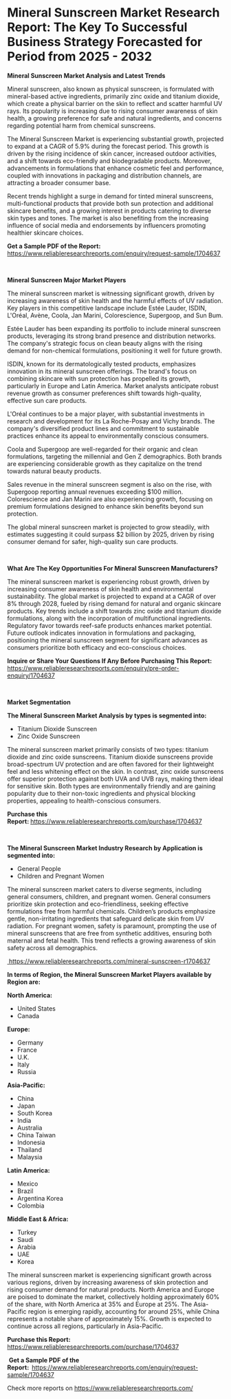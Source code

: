 <p><h1>Mineral Sunscreen Market Research Report: The Key To Successful Business Strategy Forecasted for Period from 2025 - 2032</h1></p><p><strong>Mineral Sunscreen Market Analysis and Latest Trends</strong></p>
<p><p>Mineral sunscreen, also known as physical sunscreen, is formulated with mineral-based active ingredients, primarily zinc oxide and titanium dioxide, which create a physical barrier on the skin to reflect and scatter harmful UV rays. Its popularity is increasing due to rising consumer awareness of skin health, a growing preference for safe and natural ingredients, and concerns regarding potential harm from chemical sunscreens.</p><p>The Mineral Sunscreen Market is experiencing substantial growth, projected to expand at a CAGR of 5.9% during the forecast period. This growth is driven by the rising incidence of skin cancer, increased outdoor activities, and a shift towards eco-friendly and biodegradable products. Moreover, advancements in formulations that enhance cosmetic feel and performance, coupled with innovations in packaging and distribution channels, are attracting a broader consumer base. </p><p>Recent trends highlight a surge in demand for tinted mineral sunscreens, multi-functional products that provide both sun protection and additional skincare benefits, and a growing interest in products catering to diverse skin types and tones. The market is also benefiting from the increasing influence of social media and endorsements by influencers promoting healthier skincare choices.</p></p>
<p><strong>Get a Sample PDF of the Report:&nbsp;</strong> <a href="https://www.reliableresearchreports.com/enquiry/request-sample/1704637?utm_campaign=2248&utm_medium=2&utm_source=Github&utm_content=ia&utm_term=05022025&utm_id=mineral-sunscreen">https://www.reliableresearchreports.com/enquiry/request-sample/1704637</a></p>
<p>&nbsp;</p>
<p><strong>Mineral Sunscreen Major Market Players</strong></p>
<p><p>The mineral sunscreen market is witnessing significant growth, driven by increasing awareness of skin health and the harmful effects of UV radiation. Key players in this competitive landscape include Estée Lauder, ISDIN, L'Oréal, Avène, Coola, Jan Marini, Colorescience, Supergoop, and Sun Bum.</p><p>Estée Lauder has been expanding its portfolio to include mineral sunscreen products, leveraging its strong brand presence and distribution networks. The company's strategic focus on clean beauty aligns with the rising demand for non-chemical formulations, positioning it well for future growth.</p><p>ISDIN, known for its dermatologically tested products, emphasizes innovation in its mineral sunscreen offerings. The brand's focus on combining skincare with sun protection has propelled its growth, particularly in Europe and Latin America. Market analysts anticipate robust revenue growth as consumer preferences shift towards high-quality, effective sun care products.</p><p>L'Oréal continues to be a major player, with substantial investments in research and development for its La Roche-Posay and Vichy brands. The company's diversified product lines and commitment to sustainable practices enhance its appeal to environmentally conscious consumers.</p><p>Coola and Supergoop are well-regarded for their organic and clean formulations, targeting the millennial and Gen Z demographics. Both brands are experiencing considerable growth as they capitalize on the trend towards natural beauty products.</p><p>Sales revenue in the mineral sunscreen segment is also on the rise, with Supergoop reporting annual revenues exceeding $100 million. Colorescience and Jan Marini are also experiencing growth, focusing on premium formulations designed to enhance skin benefits beyond sun protection.</p><p>The global mineral sunscreen market is projected to grow steadily, with estimates suggesting it could surpass $2 billion by 2025, driven by rising consumer demand for safer, high-quality sun care products.</p></p>
<p>&nbsp;</p>
<p><strong>What Are The Key Opportunities For Mineral Sunscreen Manufacturers?</strong></p>
<p><p>The mineral sunscreen market is experiencing robust growth, driven by increasing consumer awareness of skin health and environmental sustainability. The global market is projected to expand at a CAGR of over 8% through 2028, fueled by rising demand for natural and organic skincare products. Key trends include a shift towards zinc oxide and titanium dioxide formulations, along with the incorporation of multifunctional ingredients. Regulatory favor towards reef-safe products enhances market potential. Future outlook indicates innovation in formulations and packaging, positioning the mineral sunscreen segment for significant advances as consumers prioritize both efficacy and eco-conscious choices.</p></p>
<p><strong>Inquire or Share Your Questions If Any Before Purchasing This Report:</strong> <a href="https://www.reliableresearchreports.com/enquiry/pre-order-enquiry/1704637?utm_campaign=2248&utm_medium=2&utm_source=Github&utm_content=ia&utm_term=05022025&utm_id=mineral-sunscreen">https://www.reliableresearchreports.com/enquiry/pre-order-enquiry/1704637</a></p>
<p>&nbsp;</p>
<p><strong>Market Segmentation</strong></p>
<p><strong>The Mineral Sunscreen Market Analysis by types is segmented into:</strong></p>
<p><ul><li>Titanium Dioxide Sunscreen</li><li>Zinc Oxide Sunscreen</li></ul></p>
<p><p>The mineral sunscreen market primarily consists of two types: titanium dioxide and zinc oxide sunscreens. Titanium dioxide sunscreens provide broad-spectrum UV protection and are often favored for their lightweight feel and less whitening effect on the skin. In contrast, zinc oxide sunscreens offer superior protection against both UVA and UVB rays, making them ideal for sensitive skin. Both types are environmentally friendly and are gaining popularity due to their non-toxic ingredients and physical blocking properties, appealing to health-conscious consumers.</p></p>
<p><strong>Purchase this Report:&nbsp;</strong><a href="https://www.reliableresearchreports.com/purchase/1704637?utm_campaign=2248&utm_medium=2&utm_source=Github&utm_content=ia&utm_term=05022025&utm_id=mineral-sunscreen">https://www.reliableresearchreports.com/purchase/1704637</a></p>
<p>&nbsp;</p>
<p><strong>The Mineral Sunscreen Market Industry Research by Application is segmented into:</strong></p>
<p><ul><li>General People</li><li>Children and Pregnant Women</li></ul></p>
<p><p>The mineral sunscreen market caters to diverse segments, including general consumers, children, and pregnant women. General consumers prioritize skin protection and eco-friendliness, seeking effective formulations free from harmful chemicals. Children’s products emphasize gentle, non-irritating ingredients that safeguard delicate skin from UV radiation. For pregnant women, safety is paramount, prompting the use of mineral sunscreens that are free from synthetic additives, ensuring both maternal and fetal health. This trend reflects a growing awareness of skin safety across all demographics.</p></p>
<p><a href="https://www.reliableresearchreports.com/mineral-sunscreen-r1704637?utm_campaign=2248&utm_medium=2&utm_source=Github&utm_content=ia&utm_term=05022025&utm_id=mineral-sunscreen">&nbsp;https://www.reliableresearchreports.com/mineral-sunscreen-r1704637</a></p>
<p><strong>In terms of Region, the Mineral Sunscreen Market Players available by Region are:</strong></p>
<p>
    <p> <strong> North America: </strong>
        <ul>
            <li>United States</li>
            <li>Canada</li>
        </ul>
        </p> 
    <p> <strong> Europe: </strong>
        <ul>
            <li>Germany</li>
            <li>France</li>
            <li>U.K.</li>
            <li>Italy</li>
            <li>Russia</li>
        </ul>
        </p> 
    <p> <strong> Asia-Pacific: </strong>
        <ul>
            <li>China</li>
            <li>Japan</li>
            <li>South Korea</li>
            <li>India</li>
            <li>Australia</li>
            <li>China Taiwan</li>
            <li>Indonesia</li>
            <li>Thailand</li>
            <li>Malaysia</li>
        </ul>
        </p> 
    <p> <strong> Latin America: </strong>
        <ul>
            <li>Mexico</li>
            <li>Brazil</li>
            <li>Argentina Korea</li>
            <li>Colombia</li>
        </ul>
        </p> 
    <p> <strong> Middle East & Africa: </strong>
        <ul>
            <li>Turkey</li>
            <li>Saudi</li>
            <li>Arabia</li>
            <li>UAE</li>
            <li>Korea</li>
        </ul>
    </p>
    </p>
<p><p>The mineral sunscreen market is experiencing significant growth across various regions, driven by increasing awareness of skin protection and rising consumer demand for natural products. North America and Europe are poised to dominate the market, collectively holding approximately 60% of the share, with North America at 35% and Europe at 25%. The Asia-Pacific region is emerging rapidly, accounting for around 25%, while China represents a notable share of approximately 15%. Growth is expected to continue across all regions, particularly in Asia-Pacific.</p></p>
<p><strong>Purchase this Report: </strong><a href="https://www.reliableresearchreports.com/purchase/1704637?utm_campaign=2248&utm_medium=2&utm_source=Github&utm_content=ia&utm_term=05022025&utm_id=mineral-sunscreen">https://www.reliableresearchreports.com/purchase/1704637</a></p>
<p>&nbsp;<strong>Get a Sample PDF of the Report:&nbsp;&nbsp;</strong><a href="https://www.reliableresearchreports.com/enquiry/request-sample/1704637?utm_campaign=2248&utm_medium=2&utm_source=Github&utm_content=ia&utm_term=05022025&utm_id=mineral-sunscreen">https://www.reliableresearchreports.com/enquiry/request-sample/1704637</a></p>
<p><strong></strong></p>
<p>Check more reports on <a href="https://www.reliableresearchreports.com/?utm_campaign=2248&utm_medium=2&utm_source=Github&utm_content=ia&utm_term=05022025&utm_id=mineral-sunscreen">https://www.reliableresearchreports.com/</a></p>